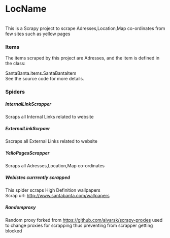 **<h1>LocName</h1>**    
This is a Scrapy project to scrape Adresses,Location,Map co-ordinates from few sites such as yellow pages 

**<h3>Items</h3>**    

The items scraped by this project are Adresses, and the item is defined in the class:  

SantaBanta.items.SantaBantaItem  
See the source code for more details.      

**<h3>Spiders</h3>**    
<h5>InternalLinkScrapper</h5>    Scraps all Internal Links related to website  
<h5>ExternalLinkScrpaer</h5>     Sscraps all External Links related to website  
<h5>YelloPagesScrapper</h5>      Scraps all  Adresses,Location,Map co-ordinates 


**<h5>Webistes currrently scrapped</h5>**
This spider scraps High Definition wallpapers  
Scrap url: http://www.santabanta.com/wallpapers  


**<h5>Randomproxy</h5>**
Random proxy forked from https://github.com/aivarsk/scrapy-proxies used to change proxies for scrapping thus preventing from scrapper getting blocked
